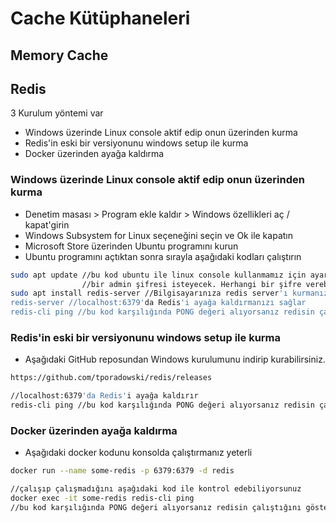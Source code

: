 # Cache Kütüphaneleri

## Memory Cache
## Redis
3 Kurulum yöntemi var 
  * Windows üzerinde Linux console aktif edip onun üzerinden kurma
  * Redis'in eski bir versiyonunu windows setup ile kurma
  * Docker üzerinden ayağa kaldırma


### Windows üzerinde Linux console aktif edip onun üzerinden kurma
- Denetim masası > Program ekle kaldır > Windows özellikleri aç / kapat'girin
- Windows Subsystem for Linux seçeneğini seçin ve Ok ile kapatın
- Microsoft Store üzerinden Ubuntu programını kurun
- Ubuntu programını açtıktan sonra sırayla aşağıdaki kodları çalıştırın

```bash
sudo apt update //bu kod ubuntu ile linux console kullanmamız için ayar yapacak
                //bir admin şifresi isteyecek. Herhangi bir şifre verebilirsiniz
sudo apt install redis-server //Bilgisayarınıza redis server'ı kurmanızı sağlayacak
redis-server //localhost:6379'da Redis'i ayağa kaldırmanızı sağlar
redis-cli ping //bu kod karşılığında PONG değeri alıyorsanız redisin çalıştığını gösterir
```

### Redis'in eski bir versiyonunu windows setup ile kurma
- Aşağıdaki GitHub reposundan Windows kurulumunu indirip kurabilirsiniz.

```bash
https://github.com/tporadowski/redis/releases 

//localhost:6379'da Redis'i ayağa kaldırır
redis-cli ping //bu kod karşılığında PONG değeri alıyorsanız redisin çalıştığını gösterir
```

### Docker üzerinden ayağa kaldırma
- Aşağıdaki docker kodunu konsolda çalıştırmanız yeterli

```bash
docker run --name some-redis -p 6379:6379 -d redis

//çalışıp çalışmadığını aşağıdaki kod ile kontrol edebiliyorsunuz
docker exec -it some-redis redis-cli ping
//bu kod karşılığında PONG değeri alıyorsanız redisin çalıştığını gösterir
```

